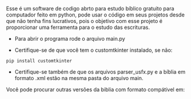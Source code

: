 Esse é um software de codigo abrto para estudo bíblico gratuito para computador feito em python, pode usar o código em seus projetos desde que não tenha fins lucrativos, pois o objetivo com esse projeto é proporcionar uma ferramenta para o estudo das escrituras.

- Para abrir o programa rode o arquivo main.py

- Certifique-se de que você tem o customtkinter instalado, se não:
```
pip install customtkinter
```

- Certifique-se também de que os arquivos parser_usfx.py e a bíblia em formato .xml estão na mesma pasta do arquivo main.

Você pode procurar outras versões da biblia com formato compátivel em: